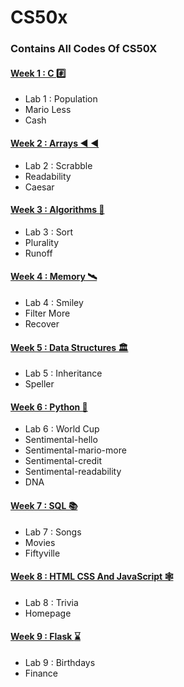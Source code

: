 # CS50x 
### Contains All Codes Of CS50X 
#### [Week 1 : C #️⃣](https://github.com/furquan-barudgar/CS50x/tree/main/Week%201)
   - Lab 1 : Population
   - Mario Less
   - Cash
#### [Week 2 :  Arrays ◀️ ◀️](https://github.com/furquan-barudgar/CS50x/tree/main/Week%202)
   - Lab 2 : Scrabble
   - Readability
   - Caesar 
#### [Week 3 :  Algorithms 🤖](https://github.com/furquan-barudgar/CS50x/tree/main/Week%203)
   - Lab 3 : Sort
   - Plurality
   - Runoff
#### [Week 4 :  Memory 🛰️](https://github.com/furquan-barudgar/CS50x/tree/main/Week%204)
   - Lab 4 : Smiley
   - Filter More
   - Recover 
#### [Week 5 :  Data Structures 🏛️](https://github.com/furquan-barudgar/CS50x/tree/main/Week%205)
   - Lab 5 : Inheritance
   - Speller
#### [Week 6 :  Python 🐍](https://github.com/furquan-barudgar/CS50x/tree/main/Week%206)
   - Lab 6 : World Cup
   - Sentimental-hello
   - Sentimental-mario-more
   - Sentimental-credit
   - Sentimental-readability
   - DNA
#### [Week 7 :  SQL 📚](https://github.com/furquan-barudgar/CS50x/tree/main/Week%207)
   - Lab 7 : Songs
   - Movies
   - Fiftyville
#### [Week 8 :  HTML CSS And JavaScript 🕸️](https://github.com/furquan-barudgar/CS50x/tree/main/Week%208)
   - Lab 8 : Trivia
   - Homepage
#### [Week 9 :  Flask :hourglass:](https://github.com/furquan-barudgar/CS50x/tree/main/Week%209)
   - Lab 9 : Birthdays
   - Finance
